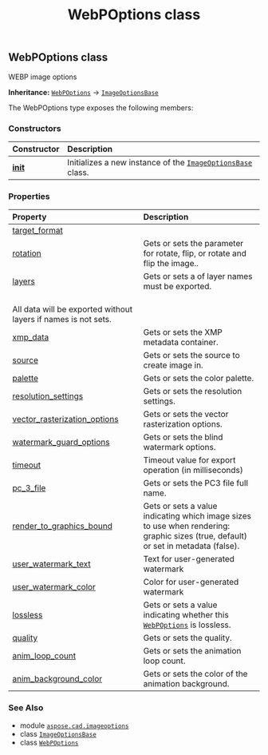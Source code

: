 ﻿---
title: WebPOptions class
second_title: Aspose.CAD for Python via .NET API References
description: 
type: docs
weight: 420
url: /python-net/aspose.cad.imageoptions/webpoptions/
is_root: false
---

## WebPOptions class

WEBP image options



**Inheritance:** [`WebPOptions`](/cad/python-net/aspose.cad.imageoptions/webpoptions) → 
[`ImageOptionsBase`](/cad/python-net/aspose.cad.imageoptions/imageoptionsbase)



The WebPOptions type exposes the following members:

### Constructors
| Constructor | Description |
| :- | :- |
| [__init__](/cad/python-net/aspose.cad.imageoptions/webpoptions/__init__/#) | Initializes a new instance of the [`ImageOptionsBase`](/cad/python-net/aspose.cad.imageoptions/imageoptionsbase) class. |


### Properties
| Property | Description |
| :- | :- |
| [target_format](/cad/python-net/aspose.cad.imageoptions/webpoptions/target_format) |  |
| [rotation](/cad/python-net/aspose.cad.imageoptions/webpoptions/rotation) | Gets or sets the parameter for rotate, flip, or rotate and flip the image.. |
| [layers](/cad/python-net/aspose.cad.imageoptions/webpoptions/layers) | Gets or sets a of layer names must be exported.<br/>All data will be exported without layers if names is not sets. |
| [xmp_data](/cad/python-net/aspose.cad.imageoptions/webpoptions/xmp_data) | Gets or sets the XMP metadata container. |
| [source](/cad/python-net/aspose.cad.imageoptions/webpoptions/source) | Gets or sets the source to create image in. |
| [palette](/cad/python-net/aspose.cad.imageoptions/webpoptions/palette) | Gets or sets the color palette. |
| [resolution_settings](/cad/python-net/aspose.cad.imageoptions/webpoptions/resolution_settings) | Gets or sets the resolution settings. |
| [vector_rasterization_options](/cad/python-net/aspose.cad.imageoptions/webpoptions/vector_rasterization_options) | Gets or sets the vector rasterization options. |
| [watermark_guard_options](/cad/python-net/aspose.cad.imageoptions/webpoptions/watermark_guard_options) | Gets or sets the blind watermark options. |
| [timeout](/cad/python-net/aspose.cad.imageoptions/webpoptions/timeout) | Timeout value for export operation (in milliseconds) |
| [pc_3_file](/cad/python-net/aspose.cad.imageoptions/webpoptions/pc_3_file) | Gets or sets the PC3 file full name. |
| [render_to_graphics_bound](/cad/python-net/aspose.cad.imageoptions/webpoptions/render_to_graphics_bound) | Gets or sets a value indicating which image sizes to use when rendering: graphic sizes (true, default) or set in metadata (false). |
| [user_watermark_text](/cad/python-net/aspose.cad.imageoptions/webpoptions/user_watermark_text) | Text for user-generated watermark |
| [user_watermark_color](/cad/python-net/aspose.cad.imageoptions/webpoptions/user_watermark_color) | Color for user-generated watermark |
| [lossless](/cad/python-net/aspose.cad.imageoptions/webpoptions/lossless) | Gets or sets a value indicating whether this [`WebPOptions`](/cad/python-net/aspose.cad.imageoptions/webpoptions) is lossless. |
| [quality](/cad/python-net/aspose.cad.imageoptions/webpoptions/quality) | Gets or sets the quality. |
| [anim_loop_count](/cad/python-net/aspose.cad.imageoptions/webpoptions/anim_loop_count) | Gets or sets the animation loop count. |
| [anim_background_color](/cad/python-net/aspose.cad.imageoptions/webpoptions/anim_background_color) | Gets or sets the color of the animation background. |



### See Also
* module [`aspose.cad.imageoptions`](..)
* class [`ImageOptionsBase`](/cad/python-net/aspose.cad.imageoptions/imageoptionsbase)
* class [`WebPOptions`](/cad/python-net/aspose.cad.imageoptions/webpoptions)
